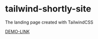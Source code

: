 # tailwind-shortly-site

The landing page created with TailwindCSS

[DEMO-LINK](https://denysdev1.github.io/tailwind-shortly-site/)
